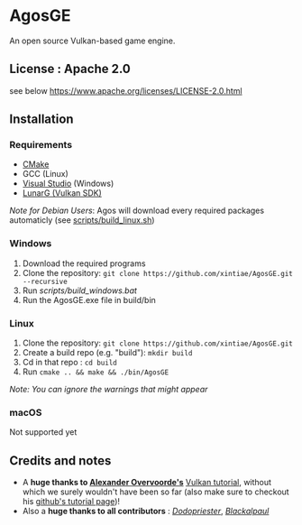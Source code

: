 # AgosGE
An open source Vulkan-based game engine.

## License : Apache 2.0
see below
https://www.apache.org/licenses/LICENSE-2.0.html

## Installation

### Requirements
- [CMake](https://cmake.org/download/)
- GCC (Linux)
- [Visual Studio](https://visualstudio.microsoft.com/) (Windows)
- [LunarG (Vulkan SDK)](https://vulkan.lunarg.com/sdk/home)

*Note for Debian Users*: Agos will download every required packages automaticly (see [scripts/build_linux.sh](https://github.com/xintiae/AgosGE/blob/main/scripts/build_linux.sh))

### Windows
1. Download the required programs
2. Clone the repository: ```git clone https://github.com/xintiae/AgosGE.git --recursive```
3. Run *scripts/build_windows.bat*
4. Run the AgosGE.exe file in build/bin

### Linux
1. Clone the repository: ```git clone https://github.com/xintiae/AgosGE.git```
2. Create a build repo (e.g. "build"): ```mkdir build```
3. Cd in that repo : ```cd build```
4. Run ```cmake .. && make && ./bin/AgosGE```

*Note: You can ignore the warnings that might appear*

### macOS
Not supported yet

## Credits and notes
- A **huge thanks to [Alexander Overvoorde's](https://github.com/Overv)** [Vulkan tutorial](https://vulkan-tutorial.com/), without which we surely wouldn't have been so far (also make sure to checkout his [github's tutorial page](https://github.com/Overv/VulkanTutorial))!
- Also a **huge thanks to all contributors** : 
    *[Dodopriester](https://github.com/Dodopriester)*,
    *[Blackalpaul](https://github.com/Blackalpaul)*

